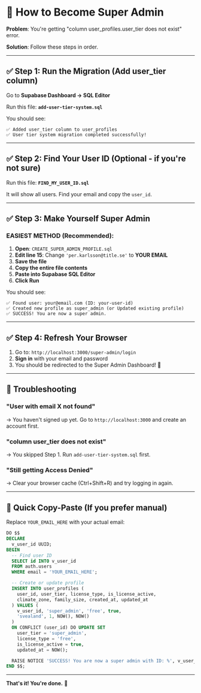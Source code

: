 # 🚀 How to Become Super Admin

**Problem**: You're getting "column user_profiles.user_tier does not exist" error.

**Solution**: Follow these steps in order.

---

## ✅ Step 1: Run the Migration (Add user_tier column)

Go to **Supabase Dashboard → SQL Editor**

Run this file: **`add-user-tier-system.sql`**

You should see:
```
✅ Added user_tier column to user_profiles
✅ User tier system migration completed successfully!
```

---

## ✅ Step 2: Find Your User ID (Optional - if you're not sure)

Run this file: **`FIND_MY_USER_ID.sql`**

It will show all users. Find your email and copy the `user_id`.

---

## ✅ Step 3: Make Yourself Super Admin

### **EASIEST METHOD** (Recommended):

1. **Open**: `CREATE_SUPER_ADMIN_PROFILE.sql`
2. **Edit line 15**: Change `'per.karlsson@title.se'` to **YOUR EMAIL**
3. **Save the file**
4. **Copy the entire file contents**
5. **Paste into Supabase SQL Editor**
6. **Click Run**

You should see:
```
✅ Found user: your@email.com (ID: your-user-id)
✅ Created new profile as super_admin (or Updated existing profile)
✅ SUCCESS! You are now a super admin.
```

---

## ✅ Step 4: Refresh Your Browser

1. Go to: `http://localhost:3000/super-admin/login`
2. **Sign in** with your email and password
3. You should be redirected to the Super Admin Dashboard! 🎉

---

## 🔧 Troubleshooting

### "User with email X not found"
→ You haven't signed up yet. Go to `http://localhost:3000` and create an account first.

### "column user_tier does not exist"
→ You skipped Step 1. Run `add-user-tier-system.sql` first.

### "Still getting Access Denied"
→ Clear your browser cache (Ctrl+Shift+R) and try logging in again.

---

## 📝 Quick Copy-Paste (If you prefer manual)

Replace `YOUR_EMAIL_HERE` with your actual email:

```sql
DO $$
DECLARE
  v_user_id UUID;
BEGIN
  -- Find user ID
  SELECT id INTO v_user_id
  FROM auth.users
  WHERE email = 'YOUR_EMAIL_HERE';

  -- Create or update profile
  INSERT INTO user_profiles (
    user_id, user_tier, license_type, is_license_active,
    climate_zone, family_size, created_at, updated_at
  ) VALUES (
    v_user_id, 'super_admin', 'free', true,
    'svealand', 1, NOW(), NOW()
  )
  ON CONFLICT (user_id) DO UPDATE SET
    user_tier = 'super_admin',
    license_type = 'free',
    is_license_active = true,
    updated_at = NOW();

  RAISE NOTICE 'SUCCESS! You are now a super admin with ID: %', v_user_id;
END $$;
```

---

**That's it! You're done.** 🎯

